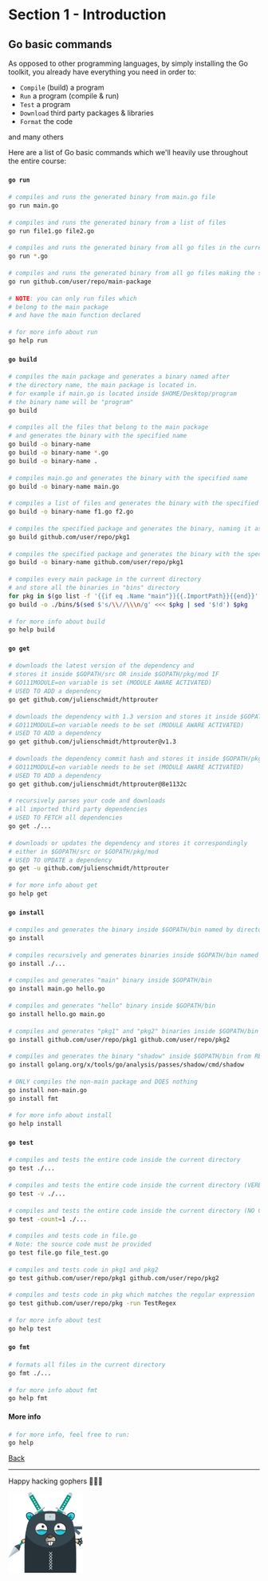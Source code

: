 # Section 1 - Introduction

## Go basic commands

As opposed to other programming languages, by simply installing the
Go toolkit, you already have everything you need in order to:

- `Compile` (build) a program
- `Run` a program (compile & run)
- `Test` a program
- `Download` third party packages & libraries
- `Format` the code

and many others

Here are a list of Go basic commands which we'll heavily use
throughout the entire course:

#### `go run`

```bash
# compiles and runs the generated binary from main.go file
go run main.go

# compiles and runs the generated binary from a list of files
go run file1.go file2.go

# compiles and runs the generated binary from all go files in the current directory
go run *.go

# compiles and runs the generated binary from all go files making the specified package
go run github.com/user/repo/main-package

# NOTE: you can only run files which
# belong to the main package
# and have the main function declared

# for more info about run
go help run
```

#### `go build`

```bash
# compiles the main package and generates a binary named after
# the directory name, the main package is located in.
# for example if main.go is located inside $HOME/Desktop/program
# the binary name will be "program"
go build

# compiles all the files that belong to the main package
# and generates the binary with the specified name
go build -o binary-name
go build -o binary-name *.go
go build -o binary-name .

# compiles main.go and generates the binary with the specified name
go build -o binary-name main.go

# compiles a list of files and generates the binary with the specified name
go build -o binary-name f1.go f2.go

# compiles the specified package and generates the binary, naming it as the location directory
go build github.com/user/repo/pkg1

# compiles the specified package and generates the binary with the specified name
go build -o binary-name github.com/user/repo/pkg1

# compiles every main package in the current directory
# and store all the binaries in "bins" directory 
for pkg in $(go list -f '{{if eq .Name "main"}}{{.ImportPath}}{{end}}' ./...);\
go build -o ./bins/$(sed $'s/\\//\\\n/g' <<< $pkg | sed '$!d') $pkg

# for more info about build
go help build
```

#### `go get`

```bash
# downloads the latest version of the dependency and
# stores it inside $GOPATH/src OR inside $GOPATH/pkg/mod IF
# GO111MODULE=on variable is set (MODULE AWARE ACTIVATED)
# USED TO ADD a dependency
go get github.com/julienschmidt/httprouter

# downloads the dependency with 1.3 version and stores it inside $GOPATH/pkg/mod
# GO111MODULE=on variable needs to be set (MODULE AWARE ACTIVATED)
# USED TO ADD a dependency
go get github.com/julienschmidt/httprouter@v1.3

# downloads the dependency commit hash and stores it inside $GOPATH/pkg/mod
# GO111MODULE=on variable needs to be set (MODULE AWARE ACTIVATED)
# USED TO ADD a dependency
go get github.com/julienschmidt/httprouter@8e1132c

# recursively parses your code and downloads
# all imported third party dependencies
# USED TO FETCH all dependencies
go get ./...

# downloads or updates the dependency and stores it correspondingly
# either in $GOPATH/src or $GOPATH/pkg/mod
# USED TO UPDATE a dependency
go get -u github.com/julienschmidt/httprouter

# for more info about get
go help get
```

#### `go install`

```bash
# compiles and generates the binary inside $GOPATH/bin named by directory location
go install

# compiles recursively and generates binaries inside $GOPATH/bin named by directory locations
go install ./...

# compiles and generates "main" binary inside $GOPATH/bin
go install main.go hello.go

# compiles and generates "hello" binary inside $GOPATH/bin
go install hello.go main.go

# compiles and generates "pkg1" and "pkg2" binaries inside $GOPATH/bin
go install github.com/user/repo/pkg1 github.com/user/repo/pkg2

# compiles and generates the binary "shadow" inside $GOPATH/bin from REMOTE location
go install golang.org/x/tools/go/analysis/passes/shadow/cmd/shadow

# ONLY compiles the non-main package and DOES nothing
go install non-main.go
go install fmt

# for more info about install
go help install
```

#### `go test`

```bash
# compiles and tests the entire code inside the current directory
go test ./...

# compiles and tests the entire code inside the current directory (VERBOSE) 
go test -v ./...

# compiles and tests the entire code inside the current directory (NO CACHE)
go test -count=1 ./...

# compiles and tests code in file.go
# Note: the source code must be provided
go test file.go file_test.go

# compiles and tests code in pkg1 and pkg2
go test github.com/user/repo/pkg1 github.com/user/repo/pkg2

# compiles and tests code in pkg which matches the regular expression
go test github.com/user/repo/pkg -run TestRegex

# for more info about test
go help test
```

#### `go fmt`

```bash
# formats all files in the current directory
go fmt ./...

# for more info about fmt
go help fmt
```

#### More info

```bash
# for more info, feel free to run:
go help
```

[Back](https://github.com/steevehook/udemy-go101/blob/master/section_1-introduction)

---

Happy hacking gophers 🚀🚀🚀

<img src="https://github.com/steevehook/udemy-go101/raw/master/udemy-go101.svg?sanitize=true" width="150px"/>
